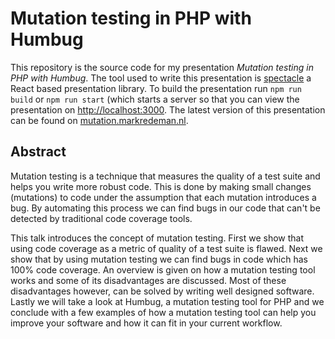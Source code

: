 # Mutation testing in PHP with Humbug
This repository is the source code for my presentation *Mutation testing in PHP with Humbug*.
The tool used to write this presentation is [spectacle](https://github.com/FormidableLabs/spectacle) a React based presentation library.
To build the presentation run `npm run build` or `npm run start` (which starts a server so that you can view the presentation on [http://localhost:3000](http://localhost:3000).
The latest version of this presentation can be found on [mutation.markredeman.nl](http://mutation.markredeman.nl).

## Abstract

Mutation testing is a technique that measures the quality of a test suite and helps you write more robust code.
This is done by making small changes (mutations) to code under the assumption that each mutation introduces a bug.
By automating this process we can find bugs in our code that can't be detected by traditional code coverage tools.


This talk introduces the concept of mutation testing.
First we show that using code coverage as a metric of quality of a test suite is flawed.
Next we show that by using mutation testing we can find bugs in code which has 100% code coverage.
An overview is given on how a mutation testing tool works and some of its disadvantages are discussed.
Most of these disadvantages however, can be solved by writing well designed software.
Lastly we will take a look at Humbug, a mutation testing tool for PHP and we conclude with a few examples of how a mutation testing tool can help you improve your software and how it can fit in your current workflow.
